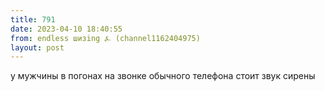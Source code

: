 ```yaml
---
title: 791
date: 2023-04-10 18:40:55
from: endless шизing ⍼ (channel1162404975)
layout: post
---
```


у мужчины в погонах на звонке обычного телефона стоит звук сирены
